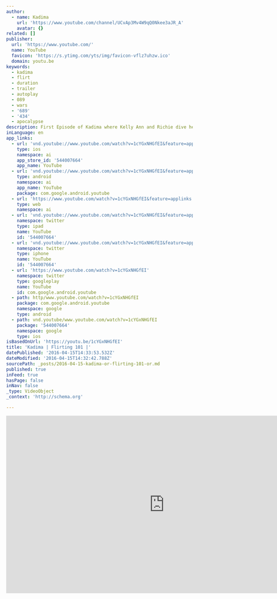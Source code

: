 ```yaml
---
author:
  - name: Kadima
    url: 'https://www.youtube.com/channel/UCvAp3Mv4W9qQ0Nkee3aJR_A'
    avatar: {}
related: []
publisher:
  url: 'https://www.youtube.com/'
  name: YouTube
  favicon: 'https://s.ytimg.com/yts/img/favicon-vflz7uhzw.ico'
  domain: youtu.be
keywords:
  - kadima
  - flirt
  - duration
  - trailer
  - autoplay
  - 089
  - wars
  - '689'
  - '434'
  - apocalypse
description: First Episode of Kadima where Kelly Ann and Richie dive head first into the pool of dating and the mysteries of flirting.
inLanguage: en
app_links:
  - url: 'vnd.youtube://www.youtube.com/watch?v=1cYGxNHGfEI&feature=applinks'
    type: ios
    namespace: ai
    app_store_id: '544007664'
    app_name: YouTube
  - url: 'vnd.youtube://www.youtube.com/watch?v=1cYGxNHGfEI&feature=applinks'
    type: android
    namespace: ai
    app_name: YouTube
    package: com.google.android.youtube
  - url: 'https://www.youtube.com/watch?v=1cYGxNHGfEI&feature=applinks'
    type: web
    namespace: ai
  - url: 'vnd.youtube://www.youtube.com/watch?v=1cYGxNHGfEI&feature=applinks'
    namespace: twitter
    type: ipad
    name: YouTube
    id: '544007664'
  - url: 'vnd.youtube://www.youtube.com/watch?v=1cYGxNHGfEI&feature=applinks'
    namespace: twitter
    type: iphone
    name: YouTube
    id: '544007664'
  - url: 'https://www.youtube.com/watch?v=1cYGxNHGfEI'
    namespace: twitter
    type: googleplay
    name: YouTube
    id: com.google.android.youtube
  - path: http/www.youtube.com/watch?v=1cYGxNHGfEI
    package: com.google.android.youtube
    namespace: google
    type: android
  - path: vnd.youtube/www.youtube.com/watch?v=1cYGxNHGfEI
    package: '544007664'
    namespace: google
    type: ios
isBasedOnUrl: 'https://youtu.be/1cYGxNHGfEI'
title: 'Kadima | Flirting 101 |'
datePublished: '2016-04-15T14:33:53.532Z'
dateModified: '2016-04-15T14:32:42.788Z'
sourcePath: _posts/2016-04-15-kadima-or-flirting-101-or.md
published: true
inFeed: true
hasPage: false
inNav: false
_type: VideoObject
_context: 'http://schema.org'

---
```

<iframe src="https://cdn.embedly.com/widgets/media.html?src=https%3A%2F%2Fwww.youtube.com%2Fembed%2F1cYGxNHGfEI%3Ffeature%3Doembed&amp;url=https%3A%2F%2Fwww.youtube.com%2Fwatch%3Fv%3D1cYGxNHGfEI%26feature%3Dyoutu.be&amp;image=https%3A%2F%2Fi.ytimg.com%2Fvi%2F1cYGxNHGfEI%2Fhqdefault.jpg&amp;key=b7d04c9b404c499eba89ee7072e1c4f7&amp;type=text%2Fhtml&amp;schema=youtube" width="854" height="480" scrolling="no" frameborder="0" allowfullscreen="allowfullscreen" style=""></iframe>
